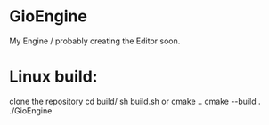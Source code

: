 # GioEngine
My Engine / probably creating the Editor soon.

# Linux build:
clone the repository
cd build/
sh build.sh or 
cmake ..
cmake --build .
./GioEngine
